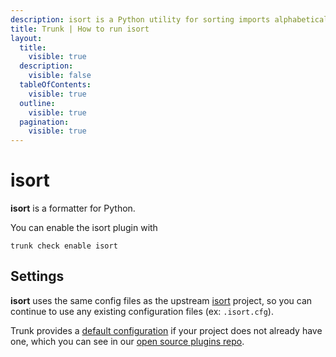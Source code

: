 ```yaml
---
description: isort is a Python utility for sorting imports alphabetically and automatically separating them into sections and by type. 
title: Trunk | How to run isort
layout:
  title:
    visible: true
  description:
    visible: false
  tableOfContents:
    visible: true
  outline:
    visible: true
  pagination:
    visible: true
---
```


# isort

**isort** is a formatter for Python.

You can enable the isort plugin with

```shell
trunk check enable isort
```

## Settings


**isort** uses the same config files as the
upstream [isort](https://pycqa.github.io/isort/) project, so you can continue to use any
existing configuration files (ex: `.isort.cfg`).
    

Trunk provides a [default configuration](https://github.com/trunk-io/plugins/tree/main/linters/isort) if your project does not already have one,
which you can see in our [open source plugins repo](https://github.com/trunk-io/plugins/tree/main).
